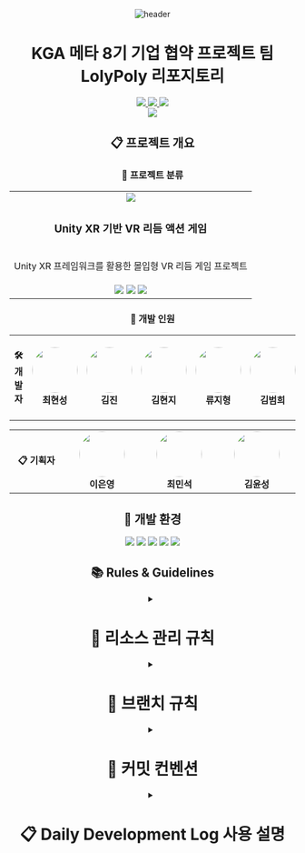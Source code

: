 <div align="center">

![header](https://capsule-render.vercel.app/api?type=transparent&color=39FF14&height=150&section=header&text=Project%20DM&fontSize=50&animation=fadeIn&fontColor=39FF14&desc=KGAMeta8th%20CompanyContractProject&descSize=25&descAlignY=75)

# KGA 메타 8기 기업 협약 프로젝트 팀 LolyPoly 리포지토리

<div align="center">
  <p align="center">
    <a href="#" alt="Unity Version">
      <img src="https://img.shields.io/badge/Unity-2020.3.18f1-000000?style=for-the-badge&logo=unity&logoColor=white"/>
    </a>
    <a href="#" alt="VR Platform">
      <img src="https://img.shields.io/badge/Meta_Quest-00B5E2?style=for-the-badge&logo=meta&logoColor=white"/>
    </a>
    <a href="#" alt="Development Status">
      <img src="https://img.shields.io/badge/Status-In_Development-4B32C3?style=for-the-badge&logo=git&logoColor=white"/>
    </a>
    <br/>
    <a href="#" alt="Team Size">
      <img src="https://img.shields.io/badge/Team_Size-8_Members-009688?style=for-the-badge&logo=github&logoColor=white"/>
    </a>
  </p>
</div>

## 📋 프로젝트 개요

<div align="center">

### 🎯 프로젝트 분류

<div align="center">
<table width="100%" style="border: none;">
  <tr>
    <td align="center">
      <img src="https://img.shields.io/badge/Project_Type-VR_Game-FF4154?style=for-the-badge&logo=unity&logoColor=white"/>
    </td>
  </tr>
  <tr>
    <td align="center">
      <h3>Unity XR 기반 VR 리듬 액션 게임</h3>
    </td>
  </tr>
  <tr>
    <td align="center">
      <p>
        Unity XR 프레임워크를 활용한 몰입형 VR 리듬 게임 프로젝트
      </p>
    </td>
  </tr>
  <tr>
    <td align="center">
      <img src="https://img.shields.io/badge/Unity-2020.3.18f1-lightgrey?style=flat-square&logo=unity"/>
      <img src="https://img.shields.io/badge/XR-Interaction_Toolkit-blue?style=flat-square&logo=unity"/>
      <img src="https://img.shields.io/badge/Platform-Meta_Quest-purple?style=flat-square&logo=meta"/>
    </td>
  </tr>
</table>

### 👥 개발 인원

<div align="center">
<table>
  <tr>
    <td align="center" width="200">
      <h4>🛠️ 개발자</h4>
    </td>
    <td align="center" width="200">
      <img src="https://avatars.githubusercontent.com/u/180180474?v=4" width="80" height="80" style="border-radius: 50%"><br/>
      <b>최현성</b>
    </td>
    <td align="center" width="200">
      <img src="https://avatars.githubusercontent.com/u/182709278?v=4" width="80" height="80" style="border-radius: 50%"><br/>
      <b>김진</b>
    </td>
    <td align="center" width="200">
      <img src="https://avatars.githubusercontent.com/u/184887876?v=4" width="80" height="80" style="border-radius: 50%"><br/>
      <b>김현지</b>
    </td>
    <td align="center" width="200">
      <img src="https://avatars.githubusercontent.com/u/185158217?v=4" width="80" height="80" style="border-radius: 50%"><br/>
      <b>류지형</b>
    </td>
    <td align="center" width="200">
      <img src="https://avatars.githubusercontent.com/u/122141735?v=4" width="80" height="80" style="border-radius: 50%"><br/>
      <b>김범희</b>
    </td>
  </tr>
</table>

<table>
  <tr>
    <td align="center" width="200">
      <h4>📋 기획자</h4>
    </td>
    <td align="center" width="200">
      <img src="https://avatars.githubusercontent.com/u/192932754?v=4" width="80" height="80" style="border-radius: 50%"><br/>
      <b>이은영</b>
    </td>
    <td align="center" width="200">
      <img src="https://avatars.githubusercontent.com/u/192052305?v=4" width="80" height="80" style="border-radius: 50%"><br/>
      <b>최민석</b>
    </td>
    <td align="center" width="200">
      <img src="https://avatars.githubusercontent.com/u/192052411?v=4" width="80" height="80" style="border-radius: 50%"><br/>
      <b>김윤성</b>
    </td>
  </tr>
</table>
</div>

</div>
</details>

## 🔧 개발 환경

<p align="center">
  <img src="https://img.shields.io/badge/Unity_2020.3.18f1-000000?style=for-the-badge&logo=unity&logoColor=white"/>
  <img src="https://img.shields.io/badge/Visual_Studio-5C2D91?style=for-the-badge&logo=v&logoColor=white"/>
  <img src="https://img.shields.io/badge/VS_Code-007ACC?style=for-the-badge&logo=v&logoColor=white"/>
  <img src="https://img.shields.io/badge/Git-F05032?style=for-the-badge&logo=git&logoColor=white"/>
  <img src="https://img.shields.io/badge/Fork-0052CC?style=for-the-badge&logo=gitkraken&logoColor=white"/>
</p>

## 📚 Rules & Guidelines

<details>
<summary><h1>📁 리소스 관리 규칙</h1></summary>
<div align="center">

### ⚙️ 에셋 관리 규칙

━━━━━━━━━━━━━━━━━━━━━━

#### • 외부 에셋 설치

구글 드라이브의 External 압축파일을 Asset 폴더 내 설치  
 에셋 스토어 패키지는 반드시 팀장과 상의 후 설치

━━━━━━━━━━━━━━━━━━━━━━

#### • 신규 에셋 추가

External 폴더에 임포트 후 압축하여 드라이브 업로드  
 파일명: `External_MMDD_HHMM` (예: External_1227_1800)  
 추가된 에셋 정보를 팀 디스코드에 공유

━━━━━━━━━━━━━━━━━━━━━━

#### • 에셋 네이밍 규칙

영문 사용 (한글 사용 금지)  
 띄어쓰기 대신 카멜케이스 사용  
 프리팹: `Pref_기능명`  
 머티리얼: `Mat_용도명`  
 텍스처: `Tex_용도명`

━━━━━━━━━━━━━━━━━━━━━━

</div>
</details>

<details>
<summary><h1>📝 브랜치 규칙</h1></summary>
<div align="center">

### 🌿 브랜치 관리

━━━━━━━━━━━━━━━━━━━━━━

#### • `main` 브랜치

팀장(최현성) 관리  
 안정적인 빌드 버전만 유지  
 직접 커밋 금지

━━━━━━━━━━━━━━━━━━━━━━

#### • `designers` 브랜치

기획팀 전용 작업 공간  
 기획 문서 및 리소스 관리  
 머지 시 반드시 Pull Request 사용

━━━━━━━━━━━━━━━━━━━━━━

#### • `Dev_'개인이름'` 브랜치

개발자 개인 작업 공간  
 작업 완료 후 main에 PR 요청

━━━━━━━━━━━━━━━━━━━━━━

### 🔄 Pull Request 규칙

#### • PR 생성 시 필수 정보

작업 내용 상세 기술  
 관련 이슈 번호 태그

━━━━━━━━━━━━━━━━━━━━━━

</div>
</details>

<details>
<summary><h1>💬 커밋 컨벤션</h1></summary>
<div align="center">

#### 📝 커밋 메시지 구조

━━━━━━━━━━━━━━━━━━━━━━

#### • 기본 구조

[커밋 유형] 커밋 제목
<br></br>
[Body]

커밋 내용 상세 설명

&nbsp;- 첫 번째 변경 사항

&nbsp;- 두 번째 변경 사항
<br></br>
[Todo]

할일 목록 상세 설명

@할일 카테고리

&nbsp;- 실제 태스크

&nbsp;- (issue)실제 태스크
<br></br>
[Footer]

이슈 번호 참조

&nbsp;- Closes/Fixes #123 (해당 이슈가 자동으로 종료됨)

&nbsp;- Related to #124, #125 (관련 이슈 링크만 걸림, 종료되지 않음)
<br></br>
━━━━━━━━━━━━━━━━━━━━━━

#### • 커밋 타입 종류

| 타입             | 설명                                              |
| ---------------- | ------------------------------------------------- |
| feat             | 새로운 기능 추가                                  |
| fix              | 버그 수정                                         |
| docs             | 문서 수정                                         |
| style            | 코드 포맷팅, 세미콜론 누락, 코드 변경이 없는 경우 |
| refactor         | 코드 리팩토링                                     |
| test             | 테스트 코드 추가                                  |
| chore            | 빌드 업무 수정, 패키지 매니저 수정                |
| design           | UI/UX 디자인 변경                                 |
| comment          | 필요한 주석 추가 및 변경                          |
| rename           | 파일 혹은 폴더명을 수정하거나 옮기는 작업         |
| remove           | 파일을 삭제하는 작업                              |
| !BREAKING CHANGE | 커다란 API 변경                                   |
| !HOTFIX          | 급하게 치명적인 버그를 고치는 경우                |

━━━━━━━━━━━━━━━━━━━━━━

<div align="center">

### • 커밋 메시지 예시

[feat]
실시간 채팅 시스템 구현
<br></br>
[Body]

&nbsp;- 1:1 채팅방 생성 및 관리 기능

&nbsp;- 이모티콘 시스템 통합

&nbsp;- 채팅 히스토리 저장 구현

&nbsp;- 실시간 메시지 알림 기능
<br></br>
[Todo]

&nbsp;- 채팅 메시지 암호화 기능 추가

&nbsp;- 이모티콘 크기 최적화 작업

&nbsp;- 채팅 히스토리 백업 시스템 구현

&nbsp;- 오프라인 메시지 처리 로직 개선

&nbsp;- 채팅방 최대 인원 제한 기능 추가
<br></br>
[Footer]

Closes #128

&nbsp;Related to #125, #126

</div>

━━━━━━━━━━━━━━━━━━━━━━

</div>
</details>

<details>
<summary><h1>📋 Daily Development Log 사용 설명</h1></summary>
<div align="center">

## 📌 개요

이 GitHub 액션은 커밋 메시지를 기반으로 일일 개발 로그를 자동으로 생성하고 관리합니다. 브랜치별 작업 내역과 TODO 항목을 체계적으로 관리할 수 있습니다.

## 🔧 주요 기능

### ✨ 일일 개발 로그 자동 생성

&nbsp;&nbsp;&nbsp;• 당일 날짜의 개발 로그 이슈 자동 생성<br>
&nbsp;&nbsp;&nbsp;• 브랜치별 커밋 내역 정리<br>
&nbsp;&nbsp;&nbsp;• TODO 항목 관리<br>

### 🌿 브랜치 관리

&nbsp;&nbsp;&nbsp;• 브랜치별 커밋 히스토리 누적<br>
&nbsp;&nbsp;&nbsp;• 커밋 상세 정보 (시간, 작성자, 타입) 표시<br>
&nbsp;&nbsp;&nbsp;• 관련 이슈 연결<br>

### 📝 TODO 관리

&nbsp;&nbsp;&nbsp;• 체크박스 형식의 TODO 항목 관리<br>
&nbsp;&nbsp;&nbsp;• 이전 날짜의 미완료 TODO 자동 이전<br>
&nbsp;&nbsp;&nbsp;• TODO 상태 (완료/미완료) 보존<br>
&nbsp;&nbsp;&nbsp;• 중복 TODO 처리<br>
&nbsp;&nbsp;&nbsp;• @카테고리 문법으로 TODO 항목 분류<br>
&nbsp;&nbsp;&nbsp;• 대소문자 구분 없는 카테고리 처리<br>
&nbsp;&nbsp;&nbsp;• 미분류 항목을 위한 General 카테고리 자동 생성<br>
&nbsp;&nbsp;&nbsp;• 카테고리별 완료/전체 통계 자동 생성 (예: Combat (2/5))<br>
&nbsp;&nbsp;&nbsp;• (issue) 접두사로 할일 항목 자동 이슈화<br>

### 💫 카테고리 기능 사용법

```markdown
[Todo]
@Combat

- 몬스터 전투 시스템 구현
- 플레이어 공격 패턴 추가
- (issue) 보스 AI 패턴 최적화 필요

@UI

- 전투 UI 레이아웃 디자인
- 데미지 표시 효과 구현

@Sound

- 전투 효과음 추가
- BGM 전환 시스템 구현

- 버그 수정 및 테스트 (자동으로 General 카테고리로 분류)
```

### 📑 카테고리 표시 형식

```markdown
<details>
<summary>📑 General (0/1)</summary>
- [ ] 버그 수정 및 테스트
</details>

<details>
<summary>📑 Combat (1/3)</summary>
- [ ] 몬스터 전투 시스템 구현
- [x] 플레이어 공격 패턴 추가
- [ ] #123 (자동 생성된 보스 AI 이슈)
</details>

<details>
<summary>📑 UI (0/2)</summary>
- [ ] 전투 UI 레이아웃 디자인
- [ ] 데미지 표시 효과 구현
</details>
```

### ✨ 카테고리 기능 특징

&nbsp;&nbsp;&nbsp;• `@카테고리명`으로 새 카테고리 생성 또는 전환<br>
&nbsp;&nbsp;&nbsp;• 대소문자 구분 없이 동일 카테고리로 처리 (@COMBAT = @Combat)<br>
&nbsp;&nbsp;&nbsp;• 원본 카테고리의 대소문자는 표시에서 유지<br>
&nbsp;&nbsp;&nbsp;• 카테고리 없는 항목은 자동으로 General에 포함<br>
&nbsp;&nbsp;&nbsp;• 카테고리별로 접었다 펼 수 있는 details 태그로 정리<br>
&nbsp;&nbsp;&nbsp;• 각 카테고리의 진행 상황이 (완료/전체) 형식으로 표시<br>
&nbsp;&nbsp;&nbsp;• `(issue)` 접두사가 붙은 항목은 자동으로 이슈로 생성되고 번호로 대체<br>

## ⚙️ 환경 설정

`.github/workflows/create-issue-from-commit.yml` 파일에서 다음 설정을 변경할 수 있습니다:

```yaml
env:
  TIMEZONE: "Asia/Seoul" # 타임존 설정
  ISSUE_PREFIX: "📅" # 이슈 제목 접두사
  ISSUE_LABEL: "daily-log" # 기본 라벨
  EXCLUDED_COMMITS: "^(chore|docs|style):" # 제외할 커밋 타입
```

## 📋 자동 생성되는 이슈 형식

```markdown
# 📅 Daily Development Log (YYYY-MM-DD) - Repository Name

<div align="center">

## 📊 Branch Summary

</div>

<details>
<summary><h3>✨ Branch Name</h3></summary>
커밋 상세 내용
</details>

<div align="center">

## 📝 Todo

</div>

- [ ] TODO 항목 1
- [x] TODO 항목 2 (완료됨)
```

## ⚠️ 주의사항

&nbsp;&nbsp;&nbsp;1. 커밋 메시지 형식을 정확히 지켜주세요.<br>
&nbsp;&nbsp;&nbsp;2. TODO 항목은 `-`로 시작해야 합니다.<br>
&nbsp;&nbsp;&nbsp;3. 이전 날짜의 이슈는 자동으로 닫힙니다.<br>

</div>
</details>

</div>
